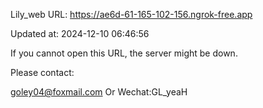 Lily_web URL: https://ae6d-61-165-102-156.ngrok-free.app

Updated at: 2024-12-10 06:46:56

If you cannot open this URL, the server might be down.

Please contact: 

goley04@foxmail.com Or Wechat:GL_yeaH